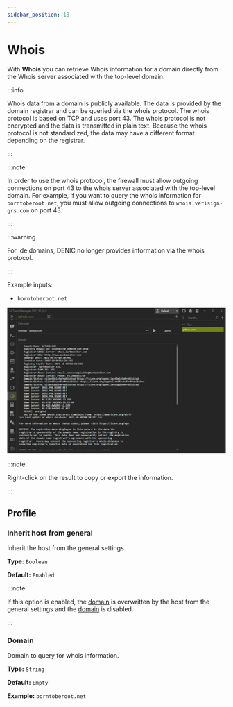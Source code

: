 ```yaml
---
sidebar_position: 18
---
```


# Whois

With **Whois** you can retrieve Whois information for a domain directly from the Whois server associated with the top-level domain.

:::info

Whois data from a domain is publicly available. The data is provided by the domain registrar and can be queried via the whois protocol. The whois protocol is based on TCP and uses port 43. The whois protocol is not encrypted and the data is transmitted in plain text. Because the whois protocol is not standardized, the data may have a different format depending on the registrar.

:::

:::note

In order to use the whois protocol, the firewall must allow outgoing connections on port 43 to the whois server associated with the top-level domain. For example, if you want to query the whois information for `borntoberoot.net`, you must allow outgoing connections to `whois.verisign-grs.com` on port 43.

:::

:::warning

For .de domains, DENIC no longer provides information via the whois protocol.

:::

Example inputs:

- `borntoberoot.net`

![Whois](../img/whois.png)

:::note

Right-click on the result to copy or export the information.

:::

## Profile

### Inherit host from general

Inherit the host from the general settings.

**Type:** `Boolean`

**Default:** `Enabled`

:::note

If this option is enabled, the [domain](#domain) is overwritten by the host from the general settings and the [domain](#domain) is disabled.

:::

### Domain

Domain to query for whois information.

**Type:** `String`

**Default:** `Empty`

**Example:** `borntoberoot.net`
